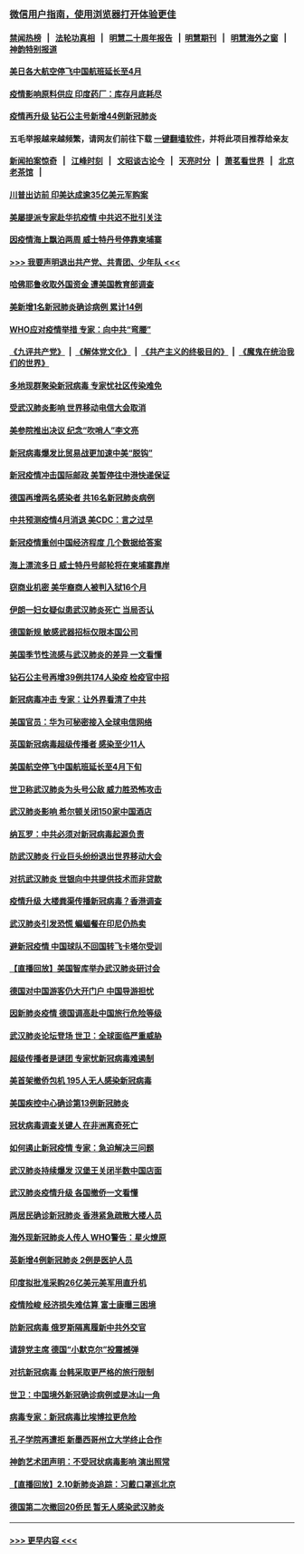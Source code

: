 ### [微信用户指南，使用浏览器打开体验更佳](https://github.com/gfw-breaker/banned-news1/blob/master/indexes/wechat-guide.md?t=0)
#### [禁闻热榜](热点新闻.md?t=0)  &nbsp;&nbsp;|&nbsp;&nbsp; [法轮功真相](https://github.com/gfw-breaker/truth/blob/master/README.md?t=0) &nbsp;&nbsp;|&nbsp;&nbsp; [明慧二十周年报告](https://github.com/gfw-breaker/mh-reports/blob/master/README.md?t=0) &nbsp;&nbsp;|&nbsp;&nbsp;[明慧期刊](https://github.com/gfw-breaker/mh-qikan) &nbsp;&nbsp;|&nbsp;&nbsp; [明慧海外之窗](https://github.com/gfw-breaker/mh-news/blob/master/README.md?t=0) &nbsp;&nbsp;|&nbsp;&nbsp; [神韵特别报道](https://github.com/gfw-breaker/mh-news/blob/master/shenyun.md?t=0)
#### [美日各大航空停飞中国航班延长至4月](../pages/nsc418/n11865980.md?t=02131855) 
#### [疫情影响原料供应 印度药厂：库存月底耗尽](../pages/nsc418/n11865151.md?t=02131855) 
#### [疫情再升级 钻石公主号新增44例新冠肺炎](../pages/nsc418/n11865033.md?t=02131855) 
#### 五毛举报越来越频繁，请网友们前往下载 [一键翻墙软件](https://github.com/gfw-breaker/ssr-accounts)，并将此项目推荐给亲友
#### [新闻拍案惊奇](https://github.com/gfw-breaker/banned-news1/blob/master/pages/link4.md) &nbsp;&nbsp;|&nbsp;&nbsp; [江峰时刻](https://github.com/gfw-breaker/banned-news1/blob/master/pages/link4.md) &nbsp;&nbsp;|&nbsp;&nbsp; [文昭谈古论今](https://github.com/gfw-breaker/banned-news1/blob/master/pages/link4.md) &nbsp;&nbsp;|&nbsp;&nbsp; [天亮时分](https://github.com/gfw-breaker/banned-news1/blob/master/pages/link4.md) &nbsp;&nbsp;|&nbsp;&nbsp; [萧茗看世界](https://github.com/gfw-breaker/banned-news1/blob/master/pages/link4.md) &nbsp;&nbsp;|&nbsp;&nbsp; [北京老茶馆](https://github.com/gfw-breaker/banned-news1/blob/master/pages/link4.md) &nbsp;&nbsp;|&nbsp;&nbsp; 
#### [川普出访前 印美达成逾35亿美元军购案](../pages/nsc418/n11865444.md?t=02131855) 
#### [美屡提派专家赴华抗疫情 中共迟不批引关注](../pages/nsc418/n11864719.md?t=02131855) 
#### [因疫情海上飘泊两周 威士特丹号停靠柬埔寨](../pages/nsc418/n11865007.md?t=02131855) 
#### [>>> 我要声明退出共产党、共青团、少年队 <<<](https://github.com/begood0513/goodnews/blob/master/quit/letter.md) 
#### [哈佛耶鲁收取外国资金 遭美国教育部调查](../pages/nsc418/n11864950.md?t=02131855) 
#### [美新增1名新冠肺炎确诊病例 累计14例](../pages/nsc418/n11864893.md?t=02131855) 
#### [WHO应对疫情举措 专家：向中共“弯腰”](../pages/nsc418/n11864727.md?t=02131855) 
#### [《九评共产党》](https://github.com/begood0513/9ping.md/blob/master/README.md) &nbsp;|&nbsp; [《解体党文化》](../../../../jtdwh.md/blob/master/README.md)  &nbsp;|&nbsp; [《共产主义的终极目的》](../../../../gczydzjmd.md/blob/master/README.md) &nbsp;|&nbsp; [《魔鬼在统治我们的世界》](../../../../mgztzwmdsj.md/blob/master/README.md) 
#### [多地现群聚染新冠病毒 专家忧社区传染难免](../pages/nsc418/n11864715.md?t=02131855) 
#### [受武汉肺炎影响 世界移动电信大会取消](../pages/nsc418/n11864629.md?t=02131855) 
#### [美参院推出决议 纪念“吹哨人”李文亮](../pages/nsc418/n11863852.md?t=02131855) 
#### [新冠病毒爆发比贸易战更加速中美“脱钩”](../pages/nsc418/n11864470.md?t=02131855) 
#### [新冠疫情冲击国际邮政 美暂停往中港快递保证](../pages/nsc418/n11864207.md?t=02131855) 
#### [德国再增两名感染者 共16名新冠肺炎病例](../pages/nsc418/n11864293.md?t=02131855) 
#### [中共预测疫情4月消退 美CDC：言之过早](../pages/nsc418/n11864310.md?t=02131855) 
#### [新冠疫情重创中国经济程度 几个数据给答案](../pages/nsc418/n11864203.md?t=02131855) 
#### [海上漂流多日 威士特丹号邮轮将在柬埔寨靠岸](../pages/nsc418/n11864029.md?t=02131855) 
#### [窃商业机密 美华裔商人被判入狱16个月](../pages/nsc418/n11863911.md?t=02131855) 
#### [伊朗一妇女疑似患武汉肺炎死亡 当局否认](../pages/nsc418/n11863650.md?t=02131855) 
#### [德国新规 敏感武器招标仅限本国公司](../pages/nsc418/n11863509.md?t=02131855) 
#### [美国季节性流感与武汉肺炎的差异 一文看懂](../pages/nsc418/n11862428.md?t=02131855) 
#### [钻石公主号再增39例共174人染疫 检疫官中招](../pages/nsc418/n11862422.md?t=02131855) 
#### [新冠病毒冲击 专家：让外界看清了中共](../pages/nsc418/n11862280.md?t=02131855) 
#### [美国官员：华为可秘密接入全球电信网络](../pages/nsc418/n11862122.md?t=02131855) 
#### [英国新冠病毒超级传播者 感染至少11人](../pages/nsc418/n11862023.md?t=02131855) 
#### [美国航空停飞中国航班延长至4月下旬](../pages/nsc418/n11861970.md?t=02131855) 
#### [世卫称武汉肺炎为头号公敌 威力胜恐怖攻击](../pages/nsc418/n11861982.md?t=02131855) 
#### [武汉肺炎影响 希尔顿关闭150家中国酒店](../pages/nsc418/n11859887.md?t=02131855) 
#### [纳瓦罗：中共必须对新冠病毒起源负责](../pages/nsc418/n11861810.md?t=02131855) 
#### [防武汉肺炎 行业巨头纷纷退出世界移动大会](../pages/nsc418/n11861795.md?t=02131855) 
#### [对抗武汉肺炎 世银向中共提供技术而非贷款](../pages/nsc418/n11861652.md?t=02131855) 
#### [疫情升级 大楼粪渠传播新冠病毒？香港调查](../pages/nsc418/n11861556.md?t=02131855) 
#### [武汉肺炎引发恐慌 蝙蝠餐在印尼仍热卖](../pages/nsc418/n11861352.md?t=02131855) 
#### [避新冠疫情 中国球队不回国转飞卡塔尔受训](../pages/nsc418/n11861447.md?t=02131855) 
#### [【直播回放】美国智库举办武汉肺炎研讨会](../pages/nsc418/n11859838.md?t=02131855) 
#### [德国对中国游客仍大开门户 中国导游担忧](../pages/nsc418/n11861144.md?t=02131855) 
#### [因新肺炎疫情 德国调高赴中国旅行危险等级](../pages/nsc418/n11861064.md?t=02131855) 
#### [武汉肺炎论坛登场 世卫：全球面临严重威胁](../pages/nsc418/n11860999.md?t=02131855) 
#### [超级传播者是谜团 专家忧新冠病毒难遏制](../pages/nsc418/n11859686.md?t=02131855) 
#### [美首架撤侨包机 195人无人感染新冠病毒](../pages/nsc418/n11859908.md?t=02131855) 
#### [美国疾控中心确诊第13例新冠肺炎](../pages/nsc418/n11859966.md?t=02131855) 
#### [冠状病毒调查关键人 在非洲离奇死亡](../pages/nsc418/n11859798.md?t=02131855) 
#### [如何遏止新冠疫情 专家：急迫解决三问题](../pages/nsc418/n11859685.md?t=02131855) 
#### [武汉肺炎持续爆发 汉堡王关闭半数中国店面](../pages/nsc418/n11859365.md?t=02131855) 
#### [武汉肺炎疫情升级 各国撤侨一文看懂](../pages/nsc418/n11859313.md?t=02131855) 
#### [两居民确诊新冠肺炎 香港紧急疏散大楼人员](../pages/nsc418/n11859332.md?t=02131855) 
#### [海外现新冠肺炎人传人 WHO警告：星火燎原](../pages/nsc418/n11859252.md?t=02131855) 
#### [英新增4例新冠肺炎 2例是医护人员](../pages/nsc418/n11856625.md?t=02131855) 
#### [印度拟批准采购26亿美元美军用直升机](../pages/nsc418/n11859143.md?t=02131855) 
#### [疫情险峻 经济损失难估算 富士康曝三困境](../pages/nsc418/n11859120.md?t=02131855) 
#### [防新冠病毒 俄罗斯隔离履新中共外交官](../pages/nsc418/n11859079.md?t=02131855) 
#### [请辞党主席 德国“小默克尔”投震撼弹](../pages/nsc418/n11858583.md?t=02131855) 
#### [对抗新冠病毒 台韩采取更严格的旅行限制](../pages/nsc418/n11858936.md?t=02131855) 
#### [世卫：中国境外新冠确诊病例或是冰山一角](../pages/nsc418/n11858781.md?t=02131855) 
#### [病毒专家：新冠病毒比埃博拉更危险](../pages/nsc418/n11858572.md?t=02131855) 
#### [孔子学院再遭拒 新墨西哥州立大学终止合作](../pages/nsc418/n11858661.md?t=02131855) 
#### [神韵艺术团声明：不受冠状病毒影响 演出照常](../pages/nsc418/n11858801.md?t=02131855) 
#### [【直播回放】2.10新肺炎追踪：习戴口罩巡北京](../pages/nsc418/n11858548.md?t=02131855) 
#### [德国第二次撤回20侨民 暂无人感染武汉肺炎](../pages/nsc418/n11858633.md?t=02131855) 

----
#### [ >>> 更早内容 <<< ](../indexes/nsc418-earlier.md)
